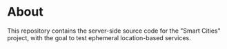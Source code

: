 # About
This repository contains the server-side source code for the "Smart Cities" project, with the goal to test ephemeral location-based services.
